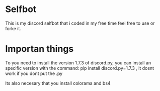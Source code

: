 # Selfbot
This is my discord selfbot that i coded in my free time feel free to use or forke it.

<h1> Importan things </h1>

To you need to install the version 1.7.3 of discord.py, you can install an specific version with the command: pip install discord.py=1.7.3 , it dosnt work if you dont put the .py

Its also necesary that you install colorama and bs4
